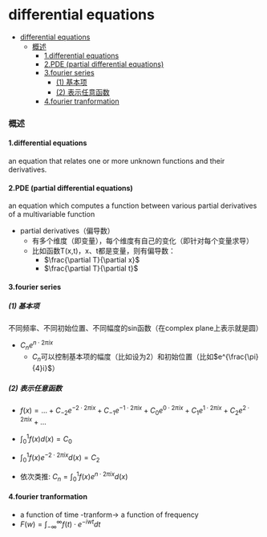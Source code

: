 # differential equations


<!-- @import "[TOC]" {cmd="toc" depthFrom=1 depthTo=6 orderedList=false} -->

<!-- code_chunk_output -->

- [differential equations](#differential-equations)
    - [概述](#概述)
      - [1.differential equations](#1differential-equations)
      - [2.PDE (partial differential equations)](#2pde-partial-differential-equations)
      - [3.fourier series](#3fourier-series)
        - [(1) 基本项](#1-基本项)
        - [(2) 表示任意函数](#2-表示任意函数)
      - [4.fourier tranformation](#4fourier-tranformation)

<!-- /code_chunk_output -->


### 概述

#### 1.differential equations
an equation that relates one or more unknown functions and their derivatives.

#### 2.PDE (partial differential equations)
an equation which computes a function between various partial derivatives of a multivariable function
* partial derivatives（偏导数）
    * 有多个维度（即变量），每个维度有自己的变化（即针对每个变量求导）
    * 比如函数T(x,t)，x、t都是变量，则有偏导数：
        * $\frac{\partial T}{\partial x}$
        * $\frac{\partial T}{\partial t}$

#### 3.fourier series

##### (1) 基本项
不同频率、不同初始位置、不同幅度的sin函数（在complex plane上表示就是圆）
* $C_ne^{n\cdot 2\pi ix}$
    * $C_n$可以控制基本项的幅度（比如设为2）和初始位置（比如$e^{\frac{\pi}{4}i}$）

##### (2) 表示任意函数

* $f(x) = ... + C_{-2}e^{-2\cdot 2\pi ix} + C_{-1}e^{-1\cdot 2\pi ix} + C_{0}e^{0\cdot 2\pi ix} + C_{1}e^{1\cdot 2\pi ix} + C_{2}e^{2\cdot 2\pi ix} + ...$

* $\int_0^1f(x)d(x) = C_0$
* $\int_0^1f(x)e^{-2\cdot 2\pi ix}d(x) = C_2$
* 依次类推: $C_n = \int_0^1f(x)e^{n\cdot 2\pi ix}d(x)$

#### 4.fourier tranformation

* a function of time  -tranform-> a function of frequency
* $F(w) = \int_{-\infty}^{\infty}f(t)\cdot e^{-iwt} dt$